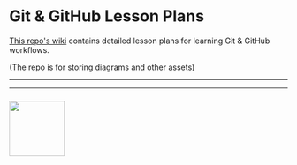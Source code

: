 # Git & GitHub Lesson Plans

[This repo's wiki](https://github.com/HackYourFutureBelgium/git-github-practice/wiki) contains detailed lesson plans for learning Git & GitHub workflows.

(The repo is for storing diagrams and other assets)

___
___
### <a href="https://hackyourfuture.be" target="_blank"><img src="https://user-images.githubusercontent.com/18554853/63941625-4c7c3d00-ca6c-11e9-9a76-8d5e3632fe70.jpg" width="100" height="100"></img></a>

